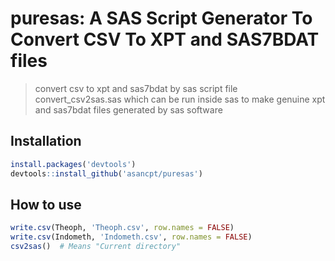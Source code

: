 # puresas: A SAS Script Generator To Convert CSV To XPT and SAS7BDAT files

> convert csv to xpt and sas7bdat by  sas script file convert_csv2sas.sas which can be run inside sas to make genuine xpt and sas7bdat files generated by sas software

## Installation

```r
install.packages('devtools')
devtools::install_github('asancpt/puresas')
```

## How to use

```r
write.csv(Theoph, 'Theoph.csv', row.names = FALSE)
write.csv(Indometh, 'Indometh.csv', row.names = FALSE)
csv2sas()  # Means "Current directory"
```

